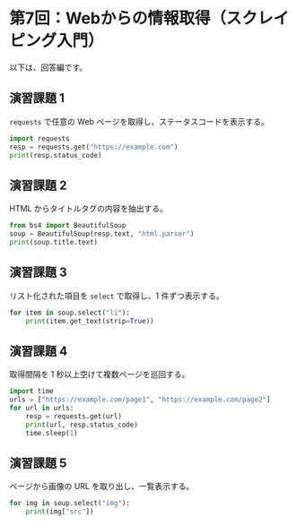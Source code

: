# 第7回：Webからの情報取得（スクレイピング入門）

以下は、回答編です。

## 演習課題 1
`requests` で任意の Web ページを取得し、ステータスコードを表示する。
```python
import requests
resp = requests.get("https://example.com")
print(resp.status_code)
```

## 演習課題 2

HTML からタイトルタグの内容を抽出する。

```python
from bs4 import BeautifulSoup
soup = BeautifulSoup(resp.text, "html.parser")
print(soup.title.text)
```

## 演習課題 3

リスト化された項目を `select` で取得し、1 件ずつ表示する。

```python
for item in soup.select("li"):
    print(item.get_text(strip=True))
```

## 演習課題 4

取得間隔を 1 秒以上空けて複数ページを巡回する。

```python
import time
urls = ["https://example.com/page1", "https://example.com/page2"]
for url in urls:
    resp = requests.get(url)
    print(url, resp.status_code)
    time.sleep(1)
```

## 演習課題 5

ページから画像の URL を取り出し、一覧表示する。

```python
for img in soup.select("img"):
    print(img["src"])
```
